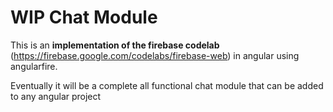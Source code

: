 # WIP Chat Module

This is an **implementation of the firebase codelab** (https://firebase.google.com/codelabs/firebase-web) in angular using angularfire.

Eventually it will be a complete all functional chat module that can be added to any angular project